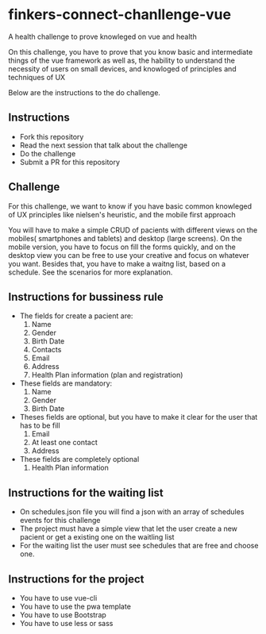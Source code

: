 # finkers-connect-chanllenge-vue
A health challenge to prove knowleged on vue and health

On this challenge, you have to prove that you know basic and intermediate things of the vue framework
as well as, the hability to understand the necessity of users on small devices, and knowloged of principles and techniques of UX

Below are the instructions to the do challenge.

## Instructions
* Fork this repository
* Read the next session that talk about the challenge
* Do the challenge
* Submit a PR for this repository

## Challenge
For this challenge, we want to know if you have basic common knowleged of UX principles like nielsen's heuristic, and the mobile first approach

You will have to make a simple CRUD of pacients with different views on the mobiles( smartphones and tablets) and desktop (large screens).
On the mobile version, you have to focus on fill the forms quickly, and on the desktop view you can be free to use your creative and focus on whatever you want.
Besides that, you have to make a waitng list, based on a schedule. See the scenarios for more explanation.

## Instructions for bussiness rule
* The fields for create a pacient are:
    1. Name
    2. Gender
    3. Birth Date
    4. Contacts
    5. Email
    6. Address
    5. Health Plan information (plan and registration)
* These fields are mandatory:
  1. Name
  2. Gender
  3. Birth Date
* Theses fields are optional, but you have to make it clear for the user that has to be fill
  1. Email
  2. At least one contact
  3. Address
* These fields are completely optional
  1. Health Plan information

## Instructions for the waiting list
* On schedules.json file you will find a json with an array of schedules events for this challenge
* The project must have a simple view that let the user create a new pacient or get a existing one on the waitling list
* For the waiting list the user must see schedules that are free and choose one.

## Instructions for the project
* You have to use vue-cli
* You have to use the pwa template
* You have to use Bootstrap
* You have to use less or sass

